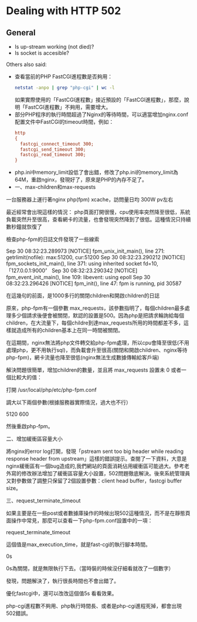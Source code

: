 # Dealing with HTTP 502

## General
- Is up-stream working (not died)?
- Is socket is accesible?

Others also said:
- 查看當前的PHP FastCGI進程數是否夠用：
  ```bash
  netstat -anpo | grep "php-cgi" | wc -l
  ```
  如果實際使用的「FastCGI進程數」接近預設的「FastCGI進程數」，那麼，說明「FastCGI進程數」不夠用，需要增大。
- 部分PHP程序的執行時間超過了Nginx的等待時間，可以適當增加nginx.conf配置文件中FastCGI的timeout時間，例如：
  ```ini
  http
  {
    fastcgi_connect_timeout 300;
    fastcgi_send_timeout 300;
    fastcgi_read_timeout 300;
  }
  ```
- php.ini中memory_limit設低了會出錯，修改了php.ini的memory_limit為64M，重啟nginx，發現好了，原來是PHP的內存不足了。
- 一、max-children和max-requests

一台服務器上運行著nginx php(fpm) xcache，訪問量日均 300W pv左右

最近經常會出現這樣的情況： php頁面打開很慢，cpu使用率突然降至很低，系統負載突然升至很高，查看網卡的流量，也會發現突然降到了很低。這種情況只持續數秒鐘就恢復了

檢查php-fpm的日誌文件發現了一些線索

Sep 30 08:32:23.289973 [NOTICE] fpm_unix_init_main(), line 271: getrlimit(nofile): max:51200, cur:51200
Sep 30 08:32:23.290212 [NOTICE] fpm_sockets_init_main(), line 371: using inherited socket fd=10, 「127.0.0.1:9000〞
Sep 30 08:32:23.290342 [NOTICE] fpm_event_init_main(), line 109: libevent: using epoll
Sep 30 08:32:23.296426 [NOTICE] fpm_init(), line 47: fpm is running, pid 30587

在這幾句的前面，是1000多行的關閉children和開啟children的日誌

原來，php-fpm有一個參數 max_requests，該參數指明了，每個children最多處理多少個請求後便會被關閉，默認的設置是500。因為php是把請求輪詢給每個children，在大流量下，每個childre到達max_requests所用的時間都差不多，這樣就造成所有的children基本上在同一時間被關閉。

在這期間，nginx無法將php文件轉交給php-fpm處理，所以cpu會降至很低(不用處理php，更不用執行sql)，而負載會升至很高(關閉和開啟children、nginx等待php-fpm)，網卡流量也降至很低(nginx無法生成數據傳輸給客戶端)

解決問題很簡單，增加children的數量，並且將 max_requests 設置未 0 或者一個比較大的值：

打開 /usr/local/php/etc/php-fpm.conf

調大以下兩個參數(根據服務器實際情況，過大也不行）

<value name=」max_children」>5120</value>
<value name=」max_requests」>600</value>

然後重啟php-fpm。

二、增加緩衝區容量大小

將nginx的error log打開，發現「pstream sent too big header while reading response header from upstream」這樣的錯誤提示。查閱了一下資料，大意是nginx緩衝區有一個bug造成的,我們網站的頁面消耗佔用緩衝區可能過大。參考老外寫的修改辦法增加了緩衝區容量大小設置，502問題徹底解決。後來系統管理員又對參數做了調整只保留了2個設置參數：client head buffer，fastcgi buffer size。

三、request_terminate_timeout

如果主要是在一些post或者數據庫操作的時候出現502這種情況，而不是在靜態頁面操作中常見，那麼可以查看一下php-fpm.conf設置中的一項：

request_terminate_timeout

這個值是max_execution_time，就是fast-cgi的執行腳本時間。

0s

0s為關閉，就是無限執行下去。（當時裝的時候沒仔細看就改了一個數字）

發現，問題解決了，執行很長時間也不會出錯了。

優化fastcgi中，還可以改改這個值5s 看看效果。

php-cgi進程數不夠用、php執行時間長、或者是php-cgi進程死掉，都會出現502錯誤。